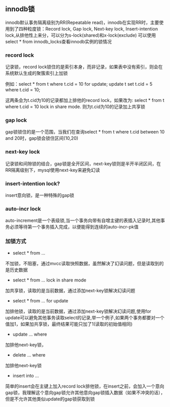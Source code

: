 ## innodb锁

innodb默认事务隔离级别为RR(Repeatable read)，innodb在实现RR时，主要使用到了四种粒度锁：Record lock, Gap lock, Next-key lock, Insert-intention lock,从排他性上来分，可以分为s-lock(shared)和x-lock(exclude)
可以使用select * from innodb_locks查看innodb实例的锁情况

### record lock

记录锁，record lock锁住的是索引本身，而非记录，如果表中没有索引，则会在系统默认生成的聚簇索引上加锁

例如：select * from t where t.cid = 10 for update; update t set t.cid = 5 where t.cid = 10;

这两条会为t.cid为10的记录都加上排他的record lock，如果改为:
select * from t where t.cid = 10 lock in share mode.
则为t.cid为10的记录加上共享锁

### gap lock

gap锁锁住的是一个范围，当我们在查询select * from t where t.cid between 10 and 20时，gap锁会锁住区间(10,20)

### next-key lock

记录锁和间隙锁的结合，gap锁是全开区间，next-key锁则是半开半闭区间，在RR隔离级别下，mysql使用next-key来避免幻读

### insert-intention lock?

insert意向锁，是一种特殊的gap锁

### auto-incr lock

auto-increment是一个表级锁,当一个事务向带有自增主键的表插入记录时,其他事务必须等待第一个事务插入完成，以便能得到连续的auto-incr-pk值

### 加锁方式

* select * from ...

不加锁，不阻塞，通过mvcc读取快照数据，虽然解决了幻读问题，但是读取到的是历史数据

* select * from ... lock in share mode

加共享锁，读取的是当前数据，通过添加next-key锁解决幻读问题

* select * from ... for update

加排他锁，读取的是当前数据，通过添加next-key锁解决幻读问题,使用for update可以避免其他事务读取select的记录,举一个例子,如果两个事务都要对一个值加1，如果加共享锁，最终结果可能只加了1(读取的初始值相同)

* update ... where

加排他next-key锁，

* delete ... where

加排他next-key锁

* insert into ...

简单的insert会在主键上加入record lock排他锁，在insert之前，会加入一个意向gap锁，我理解这个意向gap锁允许其他意向gap锁插入数据（如果不冲突的话），但是不允许其他类似update的gap锁获取到锁
